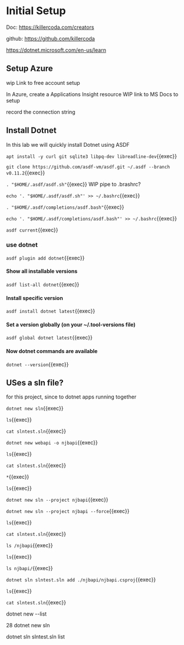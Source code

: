 
# Initial Setup

Doc: https://killercoda.com/creators

github: https://github.com/killercoda

https://dotnet.microsoft.com/en-us/learn


## Setup Azure

wip Link to free account setup

In Azure, create a Applications Insight resource  WIP link to MS Docs to setup

record the connection string


## Install Dotnet

In this lab we will quickly install Dotnet using ASDF



`apt install -y curl git sqlite3 libpq-dev libreadline-dev`{{exec}}

`git clone https://github.com/asdf-vm/asdf.git ~/.asdf --branch v0.11.2`{{exec}}

`. "$HOME/.asdf/asdf.sh"`{{exec}} WIP pipe to .brashrc?

`echo '. "$HOME/.asdf/asdf.sh"' >> ~/.bashrc`{{exec}}

`. "$HOME/.asdf/completions/asdf.bash"`{{exec}}

`echo '. "$HOME/.asdf/completions/asdf.bash"' >> ~/.bashrc`{{exec}}

`asdf current`{{exec}}

### use dotnet

`asdf plugin add dotnet`{{exec}}

#### Show all installable versions
`asdf list-all dotnet`{{exec}}

#### Install specific version
`asdf install dotnet latest`{{exec}}

#### Set a version globally (on your ~/.tool-versions file)
`asdf global dotnet latest`{{exec}}

#### Now dotnet commands are available
`dotnet --version`{{exec}}




## USes a sln file?


 for this project, since to dotnet apps running together

 `dotnet new sln`{{exec}}

`ls`{{exec}}

`cat slntest.sln`{{exec}}

`dotnet new webapi -o njbapi`{{exec}}

`ls`{{exec}}

`cat slntest.sln`{{exec}}

`*`{{exec}}

`ls`{{exec}}

`dotnet new sln --project njbapi`{{exec}}

`dotnet new sln --project njbapi --force`{{exec}}

`ls`{{exec}}

`cat slntest.sln`{{exec}}

`ls /njbapi`{{exec}}

`ls`{{exec}}

`ls njbapi/`{{exec}}

`dotnet sln slntest.sln add ./njbapi/njbapi.csproj`{{exec}}

`ls`{{exec}}

`cat slntest.sln`{{exec}}

 

 

dotnet new --list

   28  dotnet new sln


dotnet sln slntest.sln  list


